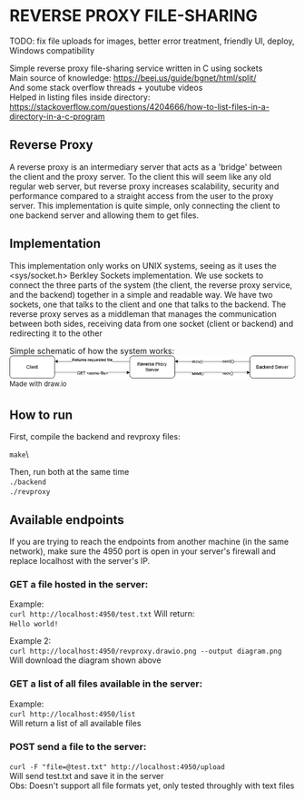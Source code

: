 # REVERSE PROXY FILE-SHARING
TODO: fix file uploads for images, better error treatment, friendly UI, deploy, Windows compatibility

Simple reverse proxy file-sharing service written in C using sockets\
Main source of knowledge: https://beej.us/guide/bgnet/html/split/ \
And some stack overflow threads + youtube videos\
Helped in listing files inside directory: https://stackoverflow.com/questions/4204666/how-to-list-files-in-a-directory-in-a-c-program

## Reverse Proxy
A reverse proxy is an intermediary server that acts as a 'bridge' between the client and the proxy server. To the client this will seem like any old regular web server, but reverse proxy increases scalability, security and performance compared to a straight access from the user to the proxy server. This implementation is quite simple, only connecting the client to one backend server and allowing them to get files.

## Implementation
This implementation only works on UNIX systems, seeing as it uses the <sys/socket.h> Berkley Sockets implementation. We use sockets to connect the three parts of the system (the client, the reverse proxy service, and the backend) together in a simple and readable way. We have two sockets, one that talks to the client and one that talks to the backend. The reverse proxy serves as a middleman that manages the communication between both sides, receiving data from one socket (client or backend) and redirecting it to the other

Simple schematic of how the system works:
![Reverse Proxy Schematic](./www/revproxy.drawio.png)
<sup>Made with draw.io</sup>

## How to run
First, compile the backend and revproxy files:

`make`\

Then, run both at the same time\
`./backend`\
`./revproxy`

## Available endpoints

If you are trying to reach the endpoints from another machine (in the same network), make sure the 4950 port is open in your server's firewall and replace localhost with the server's IP.

### GET a file hosted in the server:
Example:\
`curl http://localhost:4950/test.txt`
Will return:\
`Hello world!`

Example 2:\
`curl http://localhost:4950/revproxy.drawio.png --output diagram.png`\
Will download the diagram shown above

### GET a list of all files available in the server:
Example:\
`curl http://localhost:4950/list`\
Will return a list of all available files

### POST send a file to the server:
`curl -F "file=@test.txt" http://localhost:4950/upload`\
Will send test.txt and save it in the server\
Obs: Doesn't support all file formats yet, only tested throughly with text files

